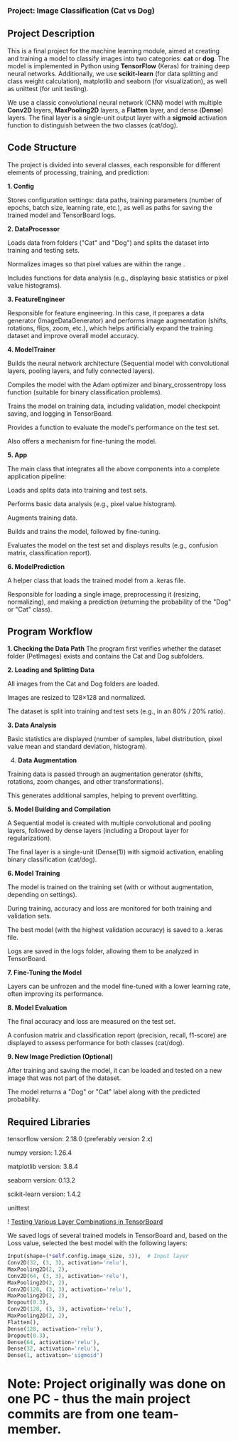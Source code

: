 ### Project: Image Classification (Cat vs Dog)

## Project Description

This is a final project for the machine learning module, aimed at creating and training a model to classify images into two categories: **cat** or **dog**. The model is implemented in Python using **TensorFlow** (Keras) for training deep neural networks. Additionally, we use **scikit-learn** (for data splitting and class weight calculation), matplotlib and seaborn (for visualization), as well as unittest (for unit testing).

We use a classic convolutional neural network (CNN) model with multiple **Conv2D** layers, **MaxPooling2D** layers, a **Flatten** layer, and dense (**Dense**) layers. The final layer is a single-unit output layer with a **sigmoid** activation function to distinguish between the two classes (cat/dog).

## Code Structure

The project is divided into several classes, each responsible for different elements of processing, training, and prediction:

**1. Config**

Stores configuration settings: data paths, training parameters (number of epochs, batch size, learning rate, etc.), as well as paths for saving the trained model and TensorBoard logs.

**2. DataProcessor**

Loads data from folders ("Cat" and "Dog") and splits the dataset into training and testing sets.

Normalizes images so that pixel values are within the range .

Includes functions for data analysis (e.g., displaying basic statistics or pixel value histograms).

**3. FeatureEngineer**

Responsible for feature engineering. In this case, it prepares a data generator (ImageDataGenerator) and performs image augmentation (shifts, rotations, flips, zoom, etc.), which helps artificially expand the training dataset and improve overall model accuracy.

**4. ModelTrainer**

Builds the neural network architecture (Sequential model with convolutional layers, pooling layers, and fully connected layers).

Compiles the model with the Adam optimizer and binary_crossentropy loss function (suitable for binary classification problems).

Trains the model on training data, including validation, model checkpoint saving, and logging in TensorBoard.

Provides a function to evaluate the model's performance on the test set.

Also offers a mechanism for fine-tuning the model.

**5. App**

The main class that integrates all the above components into a complete application pipeline:

Loads and splits data into training and test sets.

Performs basic data analysis (e.g., pixel value histogram).

Augments training data.

Builds and trains the model, followed by fine-tuning.

Evaluates the model on the test set and displays results (e.g., confusion matrix, classification report).

**6. ModelPrediction**

A helper class that loads the trained model from a .keras file.

Responsible for loading a single image, preprocessing it (resizing, normalizing), and making a prediction (returning the probability of the "Dog" or "Cat" class).

## Program Workflow

**1. Checking the Data Path**
The program first verifies whether the dataset folder (PetImages) exists and contains the Cat and Dog subfolders.

**2. Loading and Splitting Data**

All images from the Cat and Dog folders are loaded.

Images are resized to 128×128 and normalized.

The dataset is split into training and test sets (e.g., in an 80% / 20% ratio).

**3. Data Analysis**

Basic statistics are displayed (number of samples, label distribution, pixel value mean and standard deviation, histogram).

4. **Data Augmentation**

Training data is passed through an augmentation generator (shifts, rotations, zoom changes, and other transformations).

This generates additional samples, helping to prevent overfitting.

**5. Model Building and Compilation**

A Sequential model is created with multiple convolutional and pooling layers, followed by dense layers (including a Dropout layer for regularization).

The final layer is a single-unit (Dense(1)) with sigmoid activation, enabling binary classification (cat/dog).

**6. Model Training**

The model is trained on the training set (with or without augmentation, depending on settings).

During training, accuracy and loss are monitored for both training and validation sets.

The best model (with the highest validation accuracy) is saved to a .keras file.

Logs are saved in the logs folder, allowing them to be analyzed in TensorBoard.

**7. Fine-Tuning the Model**

Layers can be unfrozen and the model fine-tuned with a lower learning rate, often improving its performance.

**8. Model Evaluation**

The final accuracy and loss are measured on the test set.

A confusion matrix and classification report (precision, recall, f1-score) are displayed to assess performance for both classes (cat/dog).

**9. New Image Prediction (Optional)**

After training and saving the model, it can be loaded and tested on a new image that was not part of the dataset.

The model returns a "Dog" or "Cat" label along with the predicted probability.

## Required Libraries

tensorflow version: 2.18.0 (preferably version 2.x)

numpy version: 1.26.4

matplotlib version: 3.8.4

seaborn version: 0.13.2

scikit-learn version: 1.4.2

unittest

! [Testing Various Layer Combinations in TensorBoard](tensorboard.png)


We saved logs of several trained models in TensorBoard and, based on the Loss value, selected the best model with the following layers:
```python
Input(shape=(*self.config.image_size, 3)),  # Input layer
Conv2D(32, (3, 3), activation='relu'),
MaxPooling2D(2, 2),
Conv2D(64, (3, 3), activation='relu'),
MaxPooling2D(2, 2),
Conv2D(128, (3, 3), activation='relu'),
MaxPooling2D(2, 2),
Dropout(0.3),
Conv2D(128, (3, 3), activation='relu'),
MaxPooling2D(2, 2),
Flatten(),
Dense(128, activation='relu'),
Dropout(0.3),
Dense(64, activation='relu'),
Dense(32, activation='relu'),
Dense(1, activation='sigmoid')
```

# Note: Project originally was done on one PC - thus the main project commits are from one team-member.
